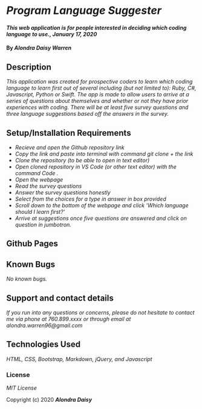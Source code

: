 # _Program Language Suggester_

#### _This web application is for people interested in deciding which coding language to use., January 17, 2020_

#### By _**Alondra Daisy Warren**_

## Description

_This application was created for prospective coders to learn which coding language to learn first out of several including (but not limited to): Ruby, C#, Javascript, Python or Swift. The app is made to allow users to arrive at a series of questions about themselves and whether or not they have prior experiences with coding. There will be at least five survey questions and three language suggestions based off the answers in the survey._

## Setup/Installation Requirements

* _Recieve and open the Github repository link_
* _Copy the link and paste into terminal with command git clone + the link_
* _Clone the repository (to be able to open in text editor)_
* _Open cloned repository in VS Code (or other text editor) with the command Code ._
* _Open the webpage_
* _Read the survey questions_
* _Answer the survey questions honestly_
* _Select from the choices for a type in answer in box provided_
* _Scroll down to the bottom of the webpage and click 'Which language should I learn first?'_
* _Arrive at suggestions once five questions are answered and click on question in jumbotron._


## Github Pages


## Known Bugs

_No known bugs._

## Support and contact details

_If you run into any questions or concerns, please do not hesitate to contact me via phone at 760.899.xxxx or through email at alondra.warren96@gmail.com_

## Technologies Used

_HTML, CSS, Bootstrap, Markdown, jQuery, and Javascript_

### License

*MIT License*

Copyright (c) 2020 **_Alondra Daisy_**